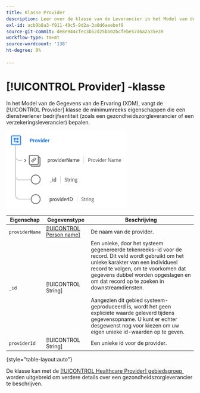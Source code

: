 ```yaml
---
title: Klasse Provider
description: Leer over de klasse van de Leverancier in het Model van de Gegevens van de Ervaring (XDM).
exl-id: acb9b8a3-f911-49c5-9d2a-3a0d6aeebef9
source-git-commit: de8e944cfec3b52d25bb02bcfebe57d6a2a35e39
workflow-type: tm+mt
source-wordcount: '138'
ht-degree: 0%

---
```


# [!UICONTROL Provider] -klasse

In het Model van de Gegevens van de Ervaring (XDM), vangt de [!UICONTROL Provider] klasse de minimumreeks eigenschappen die een dienstverlener bedrijfsentiteit (zoals een gezondheidszorgleverancier of een verzekeringsleverancier) bepalen.

![&#x200B; structuur van de Klasse &#x200B;](../images/classes/provider.png)

| Eigenschap | Gegevenstype | Beschrijving |
| --- | --- | --- |
| `providerName` | [[!UICONTROL Person name]](../data-types/person-name.md) | De naam van de provider. |
| `_id` | [!UICONTROL String] | Een unieke, door het systeem gegenereerde tekenreeks-id voor de record. Dit veld wordt gebruikt om het unieke karakter van een individueel record te volgen, om te voorkomen dat gegevens dubbel worden opgeslagen en om dat record op te zoeken in downstreamdiensten.<br><br> Aangezien dit gebied systeem-geproduceerd is, wordt het geen expliciete waarde geleverd tijdens gegevensopname. U kunt er echter desgewenst nog voor kiezen om uw eigen unieke id-waarden op te geven. |
| `providerId` | [!UICONTROL String] | Een unieke id voor de provider. |

{style="table-layout:auto"}

De klasse kan met de [[!UICONTROL Healthcare Provider] gebiedsgroep &#x200B;](../field-groups/provider/healthcare-provider.md) worden uitgebreid om verdere details over een gezondheidszorgleverancier te beschrijven.
